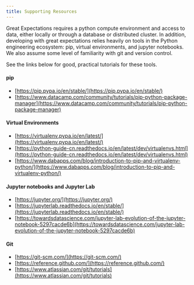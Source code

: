 ```yaml
---
title: Supporting Resources
---
```


Great Expectations requires a python compute environment and access to data, either locally or through a database or distributed cluster. In addition, developing with great expectations relies heavily on tools in the Python engineering ecosystem: pip, virtual environments, and jupyter notebooks. We also assume some level of familiarity with git and version control.

See the links below for good, practical tutorials for these tools.

#### pip
* [https://pip.pypa.io/en/stable/](https://pip.pypa.io/en/stable/)
* [https://www.datacamp.com/community/tutorials/pip-python-package-manager](https://www.datacamp.com/community/tutorials/pip-python-package-manager)

#### Virtual Environments
* [https://virtualenv.pypa.io/en/latest/](https://virtualenv.pypa.io/en/latest/)
* [https://python-guide-cn.readthedocs.io/en/latest/dev/virtualenvs.html](https://python-guide-cn.readthedocs.io/en/latest/dev/virtualenvs.html)
* [https://www.dabapps.com/blog/introduction-to-pip-and-virtualenv-python/](https://www.dabapps.com/blog/introduction-to-pip-and-virtualenv-python/)
  
#### Jupyter notebooks and Jupyter Lab
* [https://jupyter.org/](https://jupyter.org/)
* [https://jupyterlab.readthedocs.io/en/stable/](https://jupyterlab.readthedocs.io/en/stable/)
* [https://towardsdatascience.com/jupyter-lab-evolution-of-the-jupyter-notebook-5297cacde6b](https://towardsdatascience.com/jupyter-lab-evolution-of-the-jupyter-notebook-5297cacde6b)

#### Git
* [https://git-scm.com/](https://git-scm.com/)
* [https://reference.github.com/](https://reference.github.com/)
* [https://www.atlassian.com/git/tutorials](https://www.atlassian.com/git/tutorials)

